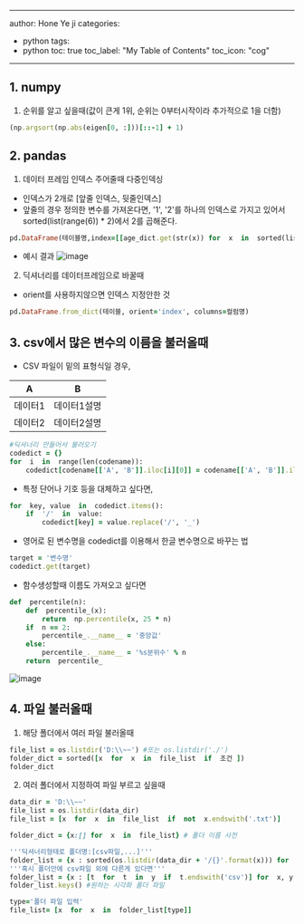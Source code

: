 
---

author: Hone Ye ji
categories: 
 - python
tags: 
 - python
toc: true
toc_label: "My Table of Contents"
toc_icon: "cog"
---

## 1. numpy
1) 순위를 알고 싶을때(값이 큰게 1위, 순위는 0부터시작이라 추가적으로 1을 더함)
```ruby
(np.argsort(np.abs(eigen[0, :]))[::-1] + 1)
```

## 2. pandas
1) 데이터 프레임 인덱스 주어줄때 다중인덱싱
- 인덱스가 2개로  [앞줄 인덱스, 뒷줄인덱스]
- 앞줄의 경우 정의한 변수를 가져온다면,  '1', '2'를 하나의 인덱스로 가지고 있어서 sorted(list(range(6)) * 2)에서 2를 곱해준다. 
```ruby
pd.DataFrame(테이블명,index=[[age_dict.get(str(x)) for  x  in  sorted(list(range(6)) * 2)],['1', '2'] * 6], columns=컬럼명)
```
- 예시 결과
![image](https://user-images.githubusercontent.com/45659433/166664419-fcec99fd-e885-4d5b-a918-fca10ecee24f.png)

2) 딕셔너리를 데이터프레임으로 바꿀때
- orient를 사용하지않으면 인덱스 지정안한 것
```ruby
pd.DataFrame.from_dict(테이블, orient='index', columns=컬럼명)
```

## 3. csv에서 많은 변수의 이름을 불러올때

- CSV 파일이  밑의 표형식일 경우,

|A   | B  |
| -- | -- |
|데이터1| 데이터1설명 | 
|데이터2| 데이터2설명 | 

```ruby
#딕셔너리 만들어서 불러오기
codedict = {}
for  i  in  range(len(codename)):
	codedict[codename[['A', 'B']].iloc[i][0]] = codename[['A', 'B']].iloc[i][1]
```
- 특정 단어나 기호 등을 대체하고 싶다면,
```ruby
for  key, value  in  codedict.items():
	if  '/'  in  value:
		codedict[key] = value.replace('/', '_')
```
- 영어로 된 변수명을 codedict를 이용해서 한글 변수명으로 바꾸는 법
```ruby
target = '변수명'
codedict.get(target)
```
- 함수생성할때 이름도 가져오고 싶다면
```ruby
def  percentile(n):
	def  percentile_(x):
		return  np.percentile(x, 25 * n)
	if  n == 2:
		percentile_.__name__ = '중앙값'
	else:
		percentile_.__name__ = '%s분위수' % n
	return  percentile_
```
![image](https://user-images.githubusercontent.com/45659433/166670820-35cfa5b2-420b-4e4d-9283-c95d297dcbd2.png)

## 4. 파일 불러올때
1) 해당 폴더에서 여러 파일 불러올때
```ruby
file_list = os.listdir('D:\\~~') #또는 os.listdir('./')
folder_dict = sorted([x  for  x  in  file_list  if  조건 ])
folder_dict
```
2) 여러 폴더에서 지정하여 파일 부르고 싶을때
```ruby
data_dir = 'D:\\~~'
file_list = os.listdir(data_dir)
file_list = [x  for  x  in  file_list  if  not  x.endswith('.txt')]

folder_dict = {x:[] for  x  in  file_list} # 폴더 이름 사전

'''딕셔너리형태로 폴더명:[csv파일,...]'''
folder_list = {x : sorted(os.listdir(data_dir + '/{}'.format(x))) for  x  in  folder_dict.keys()} 
'''혹시 폴더안에 csv파일 외에 다른게 있다면'''
folder_list = {x : [t  for  t  in  y  if  t.endswith('csv')] for  x, y  in  folder_list.items()}
folder_list.keys() #원하는 시각화 폴더 파일

type='폴더 파일 입력'
file_list= [x  for  x  in  folder_list[type]]
```



<!--stackedit_data:
eyJoaXN0b3J5IjpbLTEzMzIzMzY0MDcsMjA4NTMyNzMwNiwtMT
I0NzgwMTkzMSwtMTkwNjIyNTgxMSwyNDY5NzEyLC0xNTYzNzk1
MjM1LC0xNzc3MjE1NzU0LC0yMTUzOTQ4NTddfQ==
-->